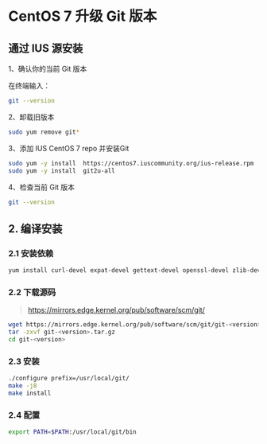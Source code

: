 # CentOS 7 升级 Git 版本

## 通过 IUS 源安装

1、确认你的当前 Git 版本

在终端输入：

```bash
git --version
```

2、卸载旧版本

```bash
sudo yum remove git*
```

3、添加 IUS CentOS 7 repo 并安装Git

```bash
sudo yum -y install  https://centos7.iuscommunity.org/ius-release.rpm
sudo yum -y install  git2u-all
```

4、检查当前 Git 版本

```bash
git --version
```

## 2. 编译安装

### 2.1 安装依赖

```bash
yum install curl-devel expat-devel gettext-devel openssl-devel zlib-devel gcc perl-ExtUtils-MakeMaker
```

### 2.2 下载源码

> <https://mirrors.edge.kernel.org/pub/software/scm/git/>

```bash
wget https://mirrors.edge.kernel.org/pub/software/scm/git/git-<version>.tar.gz
tar -zxvf git-<version>.tar.gz
cd git-<version>
```

### 2.3 安装

```bash
./configure prefix=/usr/local/git/
make -j8
make install
```

### 2.4 配置

```bash
export PATH=$PATH:/usr/local/git/bin
```
